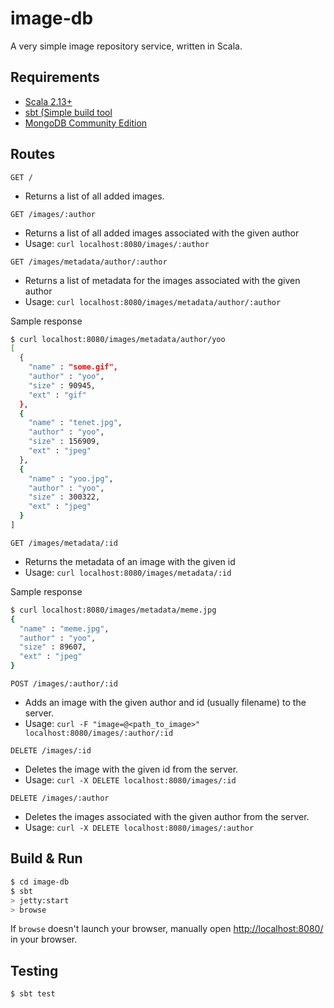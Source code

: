 # image-db #

A very simple image repository service, written in Scala.

## Requirements ##

* [Scala 2.13+](https://www.scala-lang.org/)
* [sbt (Simple build tool](https://www.scala-sbt.org/)
* [MongoDB Community Edition](https://www.mongodb.com/)

## Routes ##

`GET /`
* Returns a list of all added images.

`GET /images/:author`
* Returns a list of all added images associated with the given author
* Usage: `curl localhost:8080/images/:author`

`GET /images/metadata/author/:author`
* Returns a list of metadata for the images associated with the given author
* Usage: `curl localhost:8080/images/metadata/author/:author`

Sample response
```sh
$ curl localhost:8080/images/metadata/author/yoo
[
  {
    "name" : "some.gif",
    "author" : "yoo",
    "size" : 90945,
    "ext" : "gif"
  },
  {
    "name" : "tenet.jpg",
    "author" : "yoo",
    "size" : 156909,
    "ext" : "jpeg"
  },
  {
    "name" : "yoo.jpg",
    "author" : "yoo",
    "size" : 300322,
    "ext" : "jpeg"
  }
]
```

`GET /images/metadata/:id`
* Returns the metadata of an image with the given id
* Usage: `curl localhost:8080/images/metadata/:id`

Sample response
```sh
$ curl localhost:8080/images/metadata/meme.jpg
{
  "name" : "meme.jpg",
  "author" : "yoo",
  "size" : 89607,
  "ext" : "jpeg"
}
```

`POST /images/:author/:id`
* Adds an image with the given author and id (usually filename) to the server.
* Usage: `curl -F "image=@<path_to_image>" localhost:8080/images/:author/:id`

`DELETE /images/:id`
* Deletes the image with the given id from the server.
* Usage: `curl -X DELETE localhost:8080/images/:id`

`DELETE /images/:author`
* Deletes the images associated with the given author from the server.
* Usage: `curl -X DELETE localhost:8080/images/:author`

## Build & Run ##

```sh
$ cd image-db
$ sbt
> jetty:start
> browse
```

If `browse` doesn't launch your browser, manually open [http://localhost:8080/](http://localhost:8080/) in your browser.

## Testing ##

```sh
$ sbt test
```

